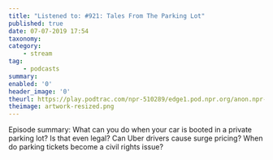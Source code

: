 ```yaml
---
title: "Listened to: #921: Tales From The Parking Lot"
published: true
date: 07-07-2019 17:54
taxonomy:
category:
	- stream
tag:
	- podcasts
summary:
enabled: '0'
header_image: '0'
theurl: https://play.podtrac.com/npr-510289/edge1.pod.npr.org/anon.npr-mp3/npr/pmoney/2019/06/20190621_pmoney_pmpod921.mp3?awCollectionId=510289&awEpisodeId=734762556&orgId=1&d=1424&p=510289&story=734762556&t=podcast&e=734762556&size=22737759&ft=pod&f=510289
theimage: artwork-resized.png
--- 
```

Episode summary: What can you do when your car is booted in a private parking lot? Is that even legal? Can Uber drivers cause surge pricing? When do parking tickets become a civil rights issue?
